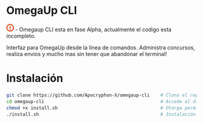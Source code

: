 # OmegaUp CLI
![WarningSymbol](resources/images/warningIconSmall.png) - Omegaup CLI esta en fase Alpha, actualmente el codigo esta incompleto.

Interfaz para OmegaUp desde la linea de comandos. Administra concursos, realiza envios y mucho mas sin tener que abandonar el terminal!

# Instalación

```bash
git clone https://github.com/Apocryphon-X/omegaup-cli    # Clona el repositorio
cd omegaup-cli                                           # Accede al directorio
chmod +x install.sh                                      # Otorga permisos de ejecución
./install.sh                                             # Instalación de la OmegaUp CLI
```
